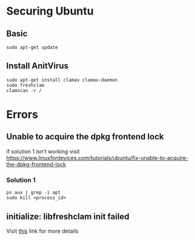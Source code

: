 # Securing Ubuntu


## Basic
```
sudo apt-get update
```

## Install AnitVirus
```
sudo apt-get install clamav clamav-daemon
sudo freshclam
clamscan -r /
```


# Errors

## Unable to acquire the dpkg frontend lock
if solution 1 isn't working visit https://www.linuxfordevices.com/tutorials/ubuntu/fix-unable-to-acquire-the-dpkg-frontend-lock

### Solution 1
```
ps aux | grep -i apt
sudo kill <process_id>
```

## initialize: libfreshclam init failed
Visit [this](https://askubuntu.com/questions/1292583/clamav-freshclam-did-not-working) link for more details
